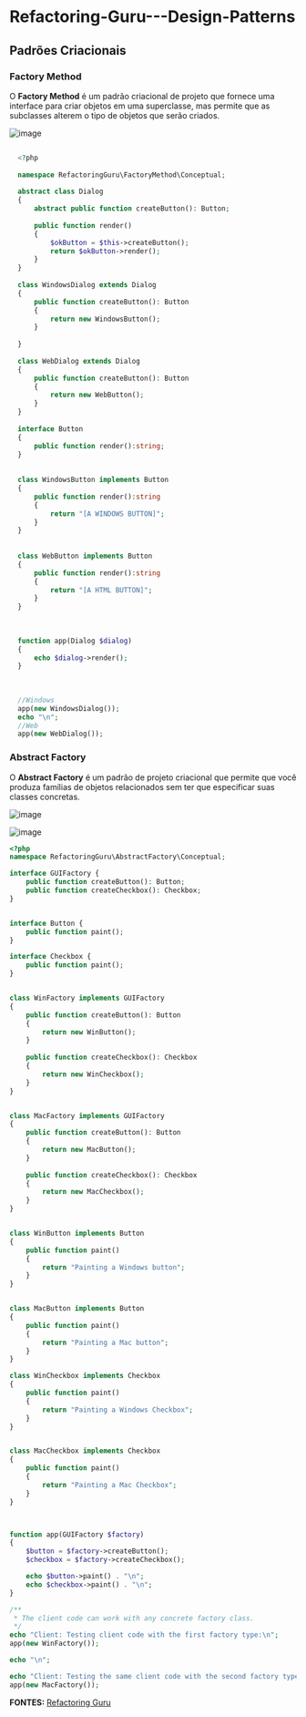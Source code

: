# Refactoring-Guru---Design-Patterns

## Padrões Criacionais

### Factory Method
O **Factory Method** é um padrão criacional de projeto que fornece uma interface para criar objetos em uma superclasse, mas permite que as subclasses alterem o tipo de objetos que serão criados.

![image](https://github.com/user-attachments/assets/d85c4fa7-24e3-47e9-a0d8-1d381c4013b6)

```php

  <?php
  
  namespace RefactoringGuru\FactoryMethod\Conceptual;
  
  abstract class Dialog
  {
      abstract public function createButton(): Button;
      
      public function render()
      {
          $okButton = $this->createButton();
          return $okButton->render();
      }
  }
  
  class WindowsDialog extends Dialog
  {
      public function createButton(): Button
      {
          return new WindowsButton();
      }
      
  }
  
  class WebDialog extends Dialog
  {
      public function createButton(): Button
      {
          return new WebButton();
      }
  }
  
  interface Button
  {
      public function render():string;
  }
  
  
  class WindowsButton implements Button
  {
      public function render():string
      {
          return "[A WINDOWS BUTTON]";
      }
  }
  
  
  class WebButton implements Button
  {
      public function render():string
      {
          return "[A HTML BUTTON]";
      }
  }
  
  
  
  function app(Dialog $dialog)
  {
      echo $dialog->render();
  }
  
  
  
  //Windows
  app(new WindowsDialog());
  echo "\n";
  //Web
  app(new WebDialog());
```


### Abstract Factory
O **Abstract Factory**  é um padrão de projeto criacional que permite que você produza famílias de objetos relacionados sem ter que especificar suas classes concretas.

![image](https://github.com/user-attachments/assets/1434e95e-c8cd-4ef8-9848-be51fdfc6659)

![image](https://github.com/user-attachments/assets/303c0726-04d0-404e-88fe-e93051cb9dcd)


```php
<?php
namespace RefactoringGuru\AbstractFactory\Conceptual;

interface GUIFactory {
    public function createButton(): Button;
    public function createCheckbox(): Checkbox;
}


interface Button {
    public function paint();
}

interface Checkbox {
    public function paint();
}


class WinFactory implements GUIFactory
{
    public function createButton(): Button
    {
        return new WinButton();
    }
    
    public function createCheckbox(): Checkbox
    {
        return new WinCheckbox();
    }
}


class MacFactory implements GUIFactory
{
    public function createButton(): Button
    {
        return new MacButton();
    }
    
    public function createCheckbox(): Checkbox
    {
        return new MacCheckbox();
    }
}


class WinButton implements Button
{
    public function paint()
    {
        return "Painting a Windows button";
    }
}


class MacButton implements Button
{
    public function paint()
    {
        return "Painting a Mac button";
    }
}

class WinCheckbox implements Checkbox
{
    public function paint()
    {
        return "Painting a Windows Checkbox";
    }
}


class MacCheckbox implements Checkbox
{
    public function paint()
    {
        return "Painting a Mac Checkbox";
    }
}



function app(GUIFactory $factory)
{
    $button = $factory->createButton();
    $checkbox = $factory->createCheckbox();

    echo $button->paint() . "\n";
    echo $checkbox->paint() . "\n";
}

/**
 * The client code can work with any concrete factory class.
 */
echo "Client: Testing client code with the first factory type:\n";
app(new WinFactory());

echo "\n";

echo "Client: Testing the same client code with the second factory type:\n";
app(new MacFactory());


```


**FONTES:** [Refactoring Guru](https://refactoring.guru/)

